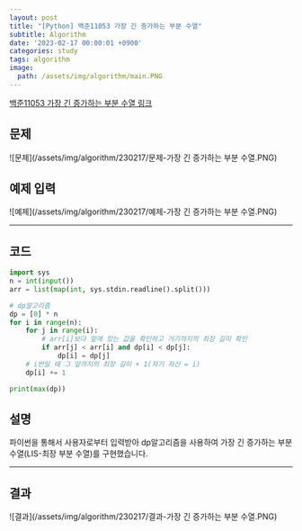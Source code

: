 ```yaml
---
layout: post
title: "[Python] 백준11053 가장 긴 증가하는 부분 수열"
subtitle: Algorithm
date: '2023-02-17 00:00:01 +0900'
categories: study
tags: algorithm
image:
  path: /assets/img/algorithm/main.PNG
---
```


[백준11053 가장 긴 증가하는 부분 수열 링크](https://www.acmicpc.net/problem/11053)

<!--more-->

## 문제
![문제](/assets/img/algorithm/230217/문제-가장 긴 증가하는 부분 수열.PNG)

## 예제 입력
![예제](/assets/img/algorithm/230217/예제-가장 긴 증가하는 부분 수열.PNG)

---

## 코드
```Python
import sys
n = int(input())
arr = list(map(int, sys.stdin.readline().split()))

# dp알고리즘
dp = [0] * n
for i in range(n):
    for j in range(i):
        # arr[i]보다 앞에 있는 값을 확인하고 거기까지의 최장 길이 확인
        if arr[j] < arr[i] and dp[i] < dp[j]:
            dp[i] = dp[j]
    # i번일 때 그 앞까지의 최장 길이 + 1(자기 자신 = i)
    dp[i] += 1

print(max(dp))
```
## 설명
파이썬을 통해서 사용자로부터 입력받아 dp알고리즘을 사용하여 가장 긴 증가하는 부분 수열(LIS-최장 부분 수열)를 구현했습니다. <br>

---

## 결과
![결과](/assets/img/algorithm/230217/결과-가장 긴 증가하는 부분 수열.PNG)